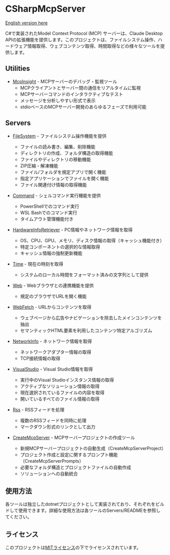 ﻿# CSharpMcpServer

[English version here](README.md)

C#で実装されたModel Context Protocol (MCP) サーバーは、Claude Desktop APIの拡張機能を提供します。このプロジェクトは、ファイルシステム操作、ハードウェア情報取得、ウェブコンテンツ取得、時間取得などの様々なツールを提供します。

## Utilities

- [McpInsight](McpInsight/README.ja.md) - MCPサーバーのデバッグ・監視ツール
  - MCPクライアントとサーバー間の通信をリアルタイムに監視
  - MCPサーバーコマンドのインタラクティブなテスト
  - メッセージを分析しやすい形式で表示
  - stdioベースのMCPサーバー開発のあらゆるフェーズで利用可能

## Servers

- [FileSystem](FileSystem/Servers/README.ja.md) - ファイルシステム操作機能を提供
  - ファイルの読み書き、編集、削除機能
  - ディレクトリの作成、フォルダ構造の取得機能
  - ファイルやディレクトリの移動機能
  - ZIP圧縮・解凍機能
  - ファイル/フォルダを規定アプリで開く機能
  - 指定アプリケーションでファイルを開く機能
  - ファイル関連付け情報の取得機能

- [Command](Command/Servers/README.ja.md) - シェルコマンド実行機能を提供
  - PowerShellでのコマンド実行
  - WSL Bashでのコマンド実行
  - タイムアウト管理機能付き

- [HardwareInfoRetriever](HardwareInfoRetriever/Servers/README.ja.md) - PC情報やネットワーク情報を取得
  - OS、CPU、GPU、メモリ、ディスク情報の取得（キャッシュ機能付き）
  - 特定コンポーネントの選択的な情報取得
  - キャッシュ情報の強制更新機能

- [Time](Time/Servers/README.ja.md) - 現在の時刻を取得
  - システムのローカル時間をフォーマット済みの文字列として提供

- [Web](Web/Servers/README.ja.md) - Webブラウザとの連携機能を提供
  - 規定のブラウザでURLを開く機能

- [WebFetch](WebFetch/Servers/README.ja.md) - URLからコンテンツを取得
  - ウェブページから広告やナビゲーションを除去したメインコンテンツを抽出
  - セマンティックHTML要素を利用したコンテンツ特定アルゴリズム

- [NetworkInfo](NetworkInfo/Servers/README.ja.md) - ネットワーク情報を取得
  - ネットワークアダプター情報の取得
  - TCP接続情報の取得

- [VisualStudio](VisualStudio/Servers/README.ja.md) - Visual Studio情報を取得
  - 実行中のVisual Studioインスタンス情報の取得
  - アクティブなソリューション情報の取得
  - 現在選択されているファイルの内容を取得
  - 開いているすべてのファイル情報の取得

- [Rss](Rss/Servers/README.ja.md) - RSSフィードを処理
  - 複数のRSSフィードを同時に処理
  - マークダウン形式のリンクとして出力

- [CreateMcpServer](CreateMcpServer/Servers/README.ja.md) - MCPサーバープロジェクトの作成ツール
  - 新規MCPサーバープロジェクトの自動生成（CreateMcpServerProject）
  - プロジェクト作成と設定に関するプロンプト機能（CreateMcpServerPrompts）
  - 必要なフォルダ構造とプロジェクトファイルの自動作成
  - ソリューションへの自動統合

## 使用方法

各ツールは独立したdotnetプロジェクトとして実装されており、それぞれをビルドして使用できます。詳細な使用方法は各ツールのServers/READMEを参照してください。

## ライセンス
このプロジェクトは[MITライセンス](LICENSE.txt)の下でライセンスされています。